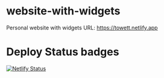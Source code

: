 # website-with-widgets
Personal website with widgets
URL: https://towett.netlify.app
# Deploy Status badges
[![Netlify Status](https://api.netlify.com/api/v1/badges/37eda21b-095b-4402-8553-bb1c9a6bacfc/deploy-status)](https://app.netlify.com/sites/towett/deploys)
